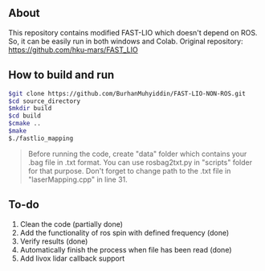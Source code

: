## About

This repository contains modified FAST-LIO which doesn't depend on ROS. So, it can be easily run in both windows and Colab.
Original repository: https://github.com/hku-mars/FAST_LIO

## How to build and run
```sh
$git clone https://github.com/BurhanMuhyiddin/FAST-LIO-NON-ROS.git
$cd source_directory
$mkdir build
$cd build
$cmake ..
$make
$./fastlio_mapping
```
> Before running the code, create "data" folder which contains your .bag file in .txt format. 
> You can use rosbag2txt.py in "scripts" folder for that purpose. 
> Don't forget to change path to the .txt file in "laserMapping.cpp" in line 31.

## To-do
1. Clean the code (partially done)
2. Add the functionality of ros spin with defined frequency (done)
3. Verify results (done)
4. Automatically finish the process when file has been read (done)
4. Add livox lidar callback support
